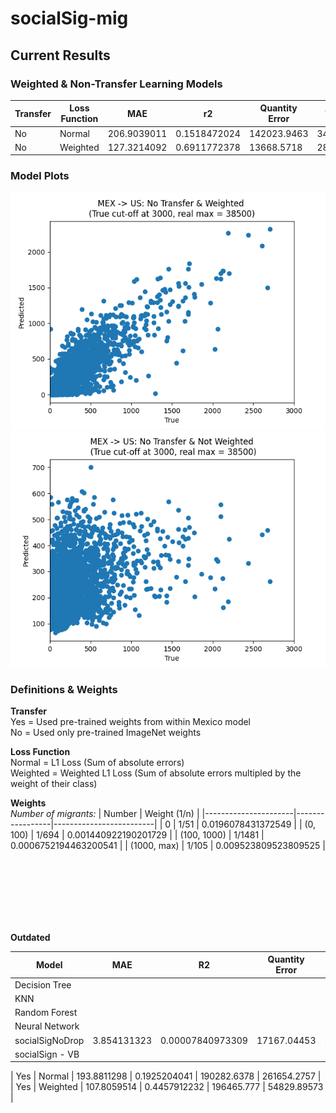 # socialSig-mig

## Current Results

### Weighted & Non-Transfer Learning Models


| Transfer |  Loss Function	|     MAE	  |      r2       |	 Quantity Error	 |  Allocation Error  |
|----------|----------------|-------------|---------------|------------------|--------------------|
|   No	   |     Normal	    | 206.9039011 |	0.1518472024  |	  142023.9463	 |    340269.0472     |
|   No	   |    Weighted	| 127.3214092 |	0.6911772378  |	  13668.5718	 |    283117.6331     |


### Model Plots

<img src="./model_plots/nt_w.png">

<!-- <img src="./model_plots/t_w.png"> -->

<img src="./model_plots/nt_nw.png">

<!-- <img src="./model_plots/t_nw.png"> -->



### Definitions & Weights

**Transfer** <br/>
Yes = Used pre-trained weights from within Mexico model<br/>
No = Used only pre-trained ImageNet weights


**Loss Function** <br/>
Normal = L1 Loss (Sum of absolute errors) <br/>
Weighted = Weighted L1 Loss (Sum of absolute errors multipled by the weight of their class)
		
		
		
		
**Weights**  
*Number of migrants:*  |     Number      |    Weight (1/n)         |
|----------------------|-----------------|-------------------------|
|          0	       |     1/51	     |   0.0196078431372549    |
|       (0, 100)	   |     1/694	     |   0.001440922190201729  |
|      (100, 1000)	   |     1/1481	     |   0.0006752194463200541 |
|     (1000, max)	   |     1/105	     |   0.009523809523809525  |




<br>
<br>
<br>
<br>
<br>
<br>


**Outdated**  

|       Model	    |       MAE	     |          R2	     |  Quantity Error	|  Allocation Error  |
|-------------------|----------------|-------------------|------------------|--------------------|
| Decision Tree	    |              	 |              	 |                  |                    |
| KNN	            |                |              	 |          	    |                    |
| Random Forest	    |              	 |              	 |              	|                    |
| Neural Network	|              	 |              	 |              	|                    |
| socialSigNoDrop	|  3.854131323	 |  0.00007840973309 |    17167.04453	|     59915.58194    |
| socialSign - VB	|          	     |          	     |          	    |                    |




|   Yes	   |     Normal	    | 193.8811298 |	0.1925204041  |	  190282.6378	 |    261654.2757     |
|   Yes	   |    Weighted	| 107.8059514 |	0.4457912232  |	  196465.777	 |    54829.89573     |


